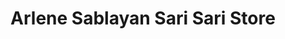 ---
title: "Arlene Sablayan Sari Sari Store"
url: /naval/arlene-sablayan-sari-sari-store/
shop: Kiosk
---
